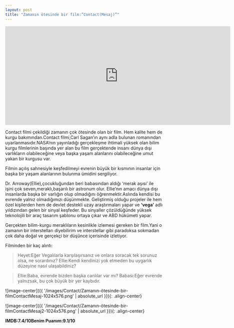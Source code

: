 ```yaml
---
layout: post
title: "Zamanın ötesinde bir film:”Contact(Mesaj)”"
---
```


<center>
<iframe width="720" height="315" src="https://www.youtube.com/embed/EWwhQB3TKXA" frameborder="0" allowfullscreen></iframe>
</center>

Contact filmi çekildiği zamanın çok ötesinde olan bir film.
Hem kalite hem de kurgu bakımından.Contact filmi,Carl Sagan’ın aynı adla bulunan romanından uyarlanmasıdır.NASA’nın yayınladığı gerçekleşme ihtimali yüksek olan bilim kurgu filmlerinin başında yer alan bu film gerçektende insanı dünya dışı varlıkların olabileceğine veya başka yaşam alanlarını olabileceğine umut yakan bir kurgusu var.

Filmin açılış sahnesiyle keşfedilmeyi evrenin büyük bir kısmının insanlar için başka bir yaşam alanlarının bulunma ümidini sergiliyor.

Dr. Arroway(Ellie),çocukluğundan beri babasından aldığı ‘merak aşısı’ ile işini çok seven,meraklı,başarılı bir astronum olur.
Ellie’nın amacı dünya dışı insanlarda başka bir varlığın olup olmadığını öğrenmektir.Aslında kendisi bu evrende yalnız olmadığımızı düşünmekte.
Geliştirmiş olduğu projeler ile hem özel kişilerden hem de devlet destekli uzay araştırmaları yapar ve **‘vega’** adlı yıldızından gelen bir sinyal keşfeder.
Bu sinyaller çözüldüğünde yüksek teknolojili bir araç tasarım şablonu ortaya çıkar ve ABD hükümeti yapar.

Gerçekten bilim-kurgu meraklıların kesinlikle izlemesi gereken bir film.Yani o zamanın bir interstelları diyebilirim ve interstellar gibi paradoksa sokmadan çok daha doğal ve gerçekçi bir düşünce içerisinde izletiyor.

Filminden bir kaç alıntı:

> Heyet:Eğer Vegalılarla karşılaşırsanız ve onlara soracak tek sorunuz olsa, ne sorardınız?
> Ellie:Kendi kendinizi yok etmeden bu uygarlık düzeyine nasıl ulaşabildiniz?

> Ellie:Baba, evrende bizden başka canlılar var mı?
> Babası:Eğer evrende yalnızsak, bu çok büyük bir yer kaybıdır.

![image-center]({{ '/images/Contact/Zamanın-ötesinde-bir-filmContactMesaj-1024x576.png' | absolute_url }}){: .align-center}

![image-center]({{ '/images/Contact/Zamanın-ötesinde-bir-filmContactMesaj2-1024x576.png' | absolute_url }}){: .align-center}


**IMDB:7.4/10Benim Puanım:9.1/10**

